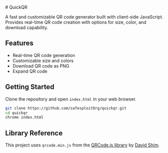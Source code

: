# QuickQR

A fast and customizable QR code generator built with client-side JavaScript. Provides real-time QR code creation with options for size, color, and download capability.

## Features
- Real-time QR code generation
- Customizable size and colors
- Download QR code as PNG
- Expand QR code

## Getting Started
Clone the repository and open `index.html` in your web browser.

```bash
git clone https://github.com/safesploitOrg/quickqr.git
cd quickqr
chrome index.html
```

## Library Reference

This project uses `qrcode.min.js` from the [QRCode.js library](https://davidshimjs.github.io/qrcodejs/) by [David Shim](https://github.com/davidshimjs).

